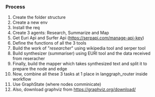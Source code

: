 ### Process
1. Create the folder structure
2. Create a new env
3. Install the req
4. Create 3 agents: Research, Summarize and Map
5. Get Euri Api and Surfer Api (https://serpapi.com/manage-api-key)
6. Define the functions of all the 3 tools
7. Build the work of "*researcher*" using wikipedia tool and serper tool
8. Build synthesizer (summariser) using EURI tool and the data received from reseracher
9. Finally, build the mapper which takes synthesized text and split it to prepare the node and edge
10. Now, combine all these 3 tasks at 1 place in langgraph_router inside workflow
11. Use GraphState (where nodes comminicate)
12. Also, download graphviz from https://graphviz.org/download/